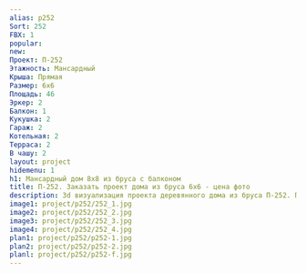 ```yaml
---
alias: p252
Sort: 252
FBX: 1
popular: 
new: 
Проект: П-252
Этажность: Мансардный
Крыша: Прямая
Размер: 6х6
Площадь: 46
Эркер: 2
Балкон: 1
Кукушка: 2
Гараж: 2
Котельная: 2
Терраса: 2
В чашу: 2
layout: project
hidemenu: 1
h1: Мансардный дом 8х8 из бруса с балконом
title: П-252. Заказать проект дома из бруса 6х6 - цена фото
description: 3d визуализация проекта деревянного дома из бруса П-252. Площадь 46 м2, размер 6х6. Вы можете внести любые изменения в проект.
image1: project/p252/252_1.jpg
image2: project/p252/252_2.jpg
image3: project/p252/252_3.jpg
image4: project/p252/252_4.jpg
plan1: project/p252/p252-1.jpg
plan2: project/p252/p252-2.jpg
planl: project/p252/p252-f.jpg
---
```

